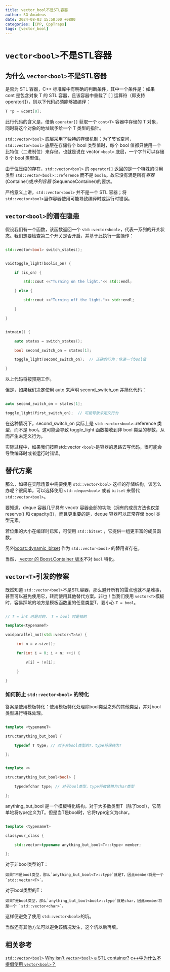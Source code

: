 ```yaml
---
title: vector_bool不是STL容器
author: SG-Amadeus
date: 2024-08-03 15:50:00 +0800
categories: [CPP, CppTraps]
tags: [vector_bool]
---
```

# `vector<bool>`不是STL容器

## 为什么 `vector<bool>`不是STL容器

是否为 STL 容器，C++ 标准库中有明确的判断条件，其中一个条件是：如果 cont 是包含对象 T 的 STL 容器，且该容器中重载了 [ ] 运算符（即支持 operator[]），则以下代码必须能够被编译：

```cpp
T *p = &cont[0];
```

此行代码的含义是，借助 `operator[]` 获取一个 `cont<T>` 容器中存储的 T 对象，同时将这个对象的地址赋予给一个 T 类型的指针。

 `std::vector<bool>` 底层采用了独特的存储机制：为了节省空间，`std::vector<bool>` 底层在存储各个 bool 类型值时，每个 bool 值都只使用一个比特位（二进制位）来存储。也就是说在 vector `<bool>` 底层，一个字节可以存储 8 个 bool 类型值。

 由于位压缩的存在，`std::vector<bool>` 的 `operator[]` 返回的是一个特殊的引用类型 `std::vector<bool>::reference` 而不是 `bool&`。故它没有满足所有*容器*(Container)或*序列容器* (SequenceContainer)的要求。

 严格意义上讲，`std::vector<bool>` 并不是一个 STL 容器；将 `std::vector<bool>`当作容器使用可能导致编译时或运行时错误。

## `vector<bool>`的潜在隐患

假设我们有一个函数，该函数返回一个 `std::vector<bool>`，代表一系列的开关状态。我们想要检查第二个开关是否开启，并基于此执行一些操作：

```cpp

std::vector<bool> switch_states();


voidtoggle_light(boolis_on) {

    if (is_on) {

        std::cout <<"Turning on the light."<< std::endl;

    } else {

        std::cout <<"Turning off the light."<< std::endl;

    }

}


intmain() {

    auto states = switch_states();

    bool second_switch_on = states[1];

    toggle_light(second_switch_on);  // 正确的行为：传递一个bool值

}

```

以上代码将按预期工作。

但是，如果我们决定使用 auto 来声明 second_switch_on 并简化代码：

```cpp

auto second_switch_on = states[1];

toggle_light(first_switch_on);  // 可能导致未定义行为

```

在这种情况下，second_switch_on 实际上是 `std::vector<bool>`::reference 类型，而不是 bool。这可能会导致 toggle_light 函数接收到非 bool 类型的参数，从而产生未定义行为。

实际过程中，如果我们按照std::vector `<bool>`是容器的思路去写代码，很可能会导致编译时或者运行时错误。

## 替代方案

那么，如果在实际场景中需要使用 `std::vector<bool>` 这样的存储结构，该怎么办呢？很简单，可以选择使用 `std::deque<bool>` 或者 `bitset` 来替代 `std::vector<bool>`。

要知道，deque 容器几乎具有 vecotr 容器全部的功能（拥有的成员方法也仅差 reserve() 和 capacity()），而且更重要的是，deque 容器可以正常存储 bool 类型元素。

若位集的大小在编译时已知，可使用 `std::bitset` ，它提供一组更丰富的成员函数。

另外[boost::dynamic_bitset](http://www.boost.org/doc/libs/release/libs/dynamic_bitset/dynamic_bitset.html) 作为 `std::vector<bool>` 的替用者存在。

当然，[ vector 的 Boost.Container 版本](https://www.boost.org/doc/libs/1_69_0/doc/html/boost/container/vector.html)不对 `bool` 特化。

## `vector<T>`引发的惨案

既然知道 `std::vector<bool>`不是STL容器，那么避开所有的雷点也就不是难事，甚至可以避免使用它，转而使用其他替代方案。非也！当我们使用 `vector<T>`模板时，容易踩坑的地方是模板函数里的任意类型T，要小心 `T = bool`。

```cpp

// T = int 时是对的， T = bool 时是错的

template<typenameT>

voidparallel_not(std::vector<T>&v) {

     int n = v.size();

     for(int i = 0; i < n; ++i) {

         v[i] = !v[i];

     }

}

```

### 如何防止 `std::vector<bool>` 的特化

答案是使用模板特化：使用模板特化处理除bool类型之外的其他类型，并对bool类型进行特殊处理。

```cpp

template <typenameT>

structanything_but_bool {

    typedef T type; // 对于非bool类型的T，type将保持为T

};


template <>

structanything_but_bool<bool> {

    typedefchar type; // 对于bool类型，type将被替换为char类型

};

```

anything_but_bool 是一个模板特化结构。对于大多数类型T（除了bool），它简单地将type定义为T。但是当T是bool时，它将type定义为char。

```cpp

template <typenameT>

classyour_class {

    std::vector<typename anything_but_bool<T>::type> member;

};

```

对于非bool类型的T：

    如果T不是bool类型，那么`anything_but_bool<T>::type`就是T，因此member将是一个 `std::vector<T>`。

对于bool类型的T：

    如果T是bool类型，那么`anything_but_bool<bool>::type`就是char，因此member将是一个 `std::vector<char>`。

这样便避免了使用 `std::vector<bool>`的坑。

当然还有其他方法可以避免该情况发生，这个坑以后再填。

## 相关参考

[`std::vector<bool>`](https://en.cppreference.com/w/cpp/container/vector_bool)
[Why isn&#39;t `vector<bool>` a STL container?](https://stackoverflow.com/questions/17794569/why-isnt-vectorbool-a-stl-container)
[c++中为什么不提倡使用 `vector<bool>`？](https://www.zhihu.com/question/23367698/answer/148258487)
